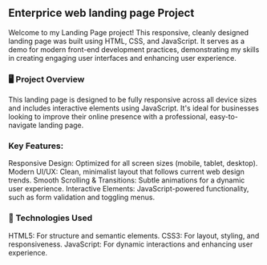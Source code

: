 ## Enterprice web landing page Project
Welcome to my Landing Page project! This responsive, cleanly designed landing page was built using HTML, CSS, and JavaScript. It serves as a demo for modern front-end development practices, demonstrating my skills in creating engaging user interfaces and enhancing user experience.

### 🖥️ Project Overview
This landing page is designed to be fully responsive across all device sizes and includes interactive elements using JavaScript. It's ideal for businesses looking to improve their online presence with a professional, easy-to-navigate landing page.

### Key Features:
Responsive Design: Optimized for all screen sizes (mobile, tablet, desktop).
Modern UI/UX: Clean, minimalist layout that follows current web design trends.
Smooth Scrolling & Transitions: Subtle animations for a dynamic user experience.
Interactive Elements: JavaScript-powered functionality, such as form validation and toggling menus.

### 🎨 Technologies Used
HTML5: For structure and semantic elements.
CSS3: For layout, styling, and responsiveness.
JavaScript: For dynamic interactions and enhancing user experience.

